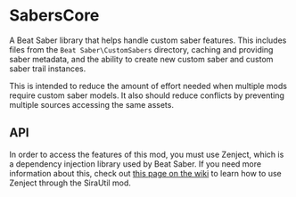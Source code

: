 # SabersCore

A Beat Saber library that helps handle custom saber features. This includes files from the `Beat Saber\CustomSabers` directory, caching and providing
saber metadata, and the ability to create new custom saber and custom saber trail instances.

This is intended to reduce the amount of effort needed when multiple mods require custom saber models. It also should reduce conflicts by preventing
multiple sources accessing the same assets.

## API

In order to access the features of this mod, you must use Zenject, which is a dependency injection library used by Beat Saber. If you need more information
about this, check out [this page on the wiki](https://bsmg.wiki/modding/pc/zenject.html) to learn how to use Zenject through the SiraUtil mod.
